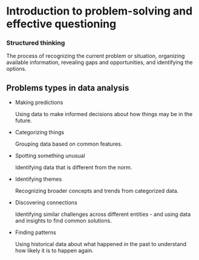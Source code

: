 <h1>Introduction to problem-solving and effective questioning</h1>

<h3>Structured thinking</h3>
<p>The process of recognizing the current problem or situation, organizing available information, revealing gaps and opportunities, and identifying the options. </p>

<h2>Problems types in data analysis</h2>

<ul>
  <li>Making predictions</li>
  <p>Using data to make informed decisions about how things may be in the future.</p>
  <li>Categorizing things</li>
  <p>Grouping data based on common features.</p>
  <li>Spotting something unusual</li>
  <p>Identifying data that is different from the norm.</p>
  <li>Identifying themes</li>
  <p>Recognizing broader concepts and trends from categorized data.</p>
  <li>Discovering connections</li>
  <p>Identifying similar challenges across different entities - and using data and insights to find common solutions.</p>
  <li>Finding patterns</li>
  <p>Using historical data about what happened in the past to understand how likely it is to happen again.</p>
  </ul>
